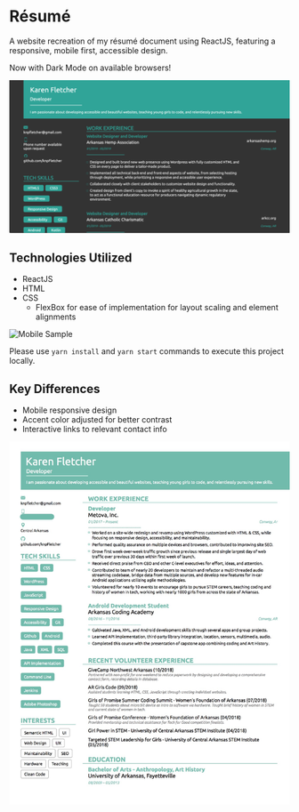 # R&eacute;sum&eacute;

A website recreation of my r&eacute;sum&eacute; document using ReactJS, featuring a responsive, mobile first, accessible design.

Now with Dark Mode on available browsers!

![Dark mode](./public/images/darkMode.jpg "Dark mode")

## Technologies Utilized

* ReactJS
* HTML
* CSS
  * FlexBox for ease of implementation for layout scaling and element alignments

![Mobile Sample](./public/images/mobile_sample.gif "Mobile Sample")

Please use `yarn install` and `yarn start` commands to execute this project locally.

## Key Differences

* Mobile responsive design
* Accent color adjusted for better contrast
* Interactive links to relevant contact info

![Design](./public/images/design.jpg "Design")
